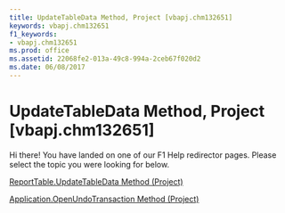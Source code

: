 ```yaml
---
title: UpdateTableData Method, Project [vbapj.chm132651]
keywords: vbapj.chm132651
f1_keywords:
- vbapj.chm132651
ms.prod: office
ms.assetid: 22068fe2-013a-49c8-994a-2ceb67f020d2
ms.date: 06/08/2017
---
```



# UpdateTableData Method, Project [vbapj.chm132651]

Hi there! You have landed on one of our F1 Help redirector pages. Please select the topic you were looking for below.

[ReportTable.UpdateTableData Method (Project)](http://msdn.microsoft.com/library/5a5b1ed3-779e-7be5-6bd5-2ba544e0d27f%28Office.15%29.aspx)

[Application.OpenUndoTransaction Method (Project)](http://msdn.microsoft.com/library/b94b2c87-786c-46d6-50d3-d20614493f8f%28Office.15%29.aspx)


